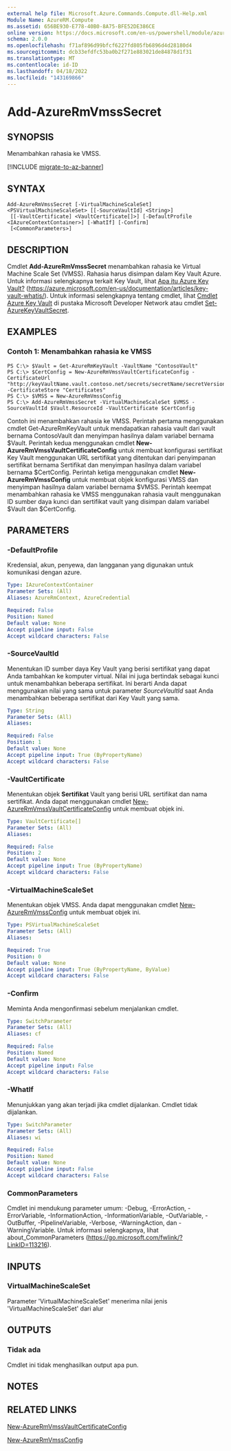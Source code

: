 ```yaml
---
external help file: Microsoft.Azure.Commands.Compute.dll-Help.xml
Module Name: AzureRM.Compute
ms.assetid: 656BE930-E778-40B0-8A75-BFE52DE386CE
online version: https://docs.microsoft.com/en-us/powershell/module/azurerm.compute/add-azurermvmsssecret
schema: 2.0.0
ms.openlocfilehash: f71af896d99bfcf6227fd805fb6896d4d28180d4
ms.sourcegitcommit: dcb33efdfc53ba0b2f271e883021de84878d1f31
ms.translationtype: MT
ms.contentlocale: id-ID
ms.lasthandoff: 04/18/2022
ms.locfileid: "143169866"
---
```

# Add-AzureRmVmssSecret

## SYNOPSIS
Menambahkan rahasia ke VMSS.

[!INCLUDE [migrate-to-az-banner](../../includes/migrate-to-az-banner.md)]

## SYNTAX

```
Add-AzureRmVmssSecret [-VirtualMachineScaleSet] <PSVirtualMachineScaleSet> [[-SourceVaultId] <String>]
 [[-VaultCertificate] <VaultCertificate[]>] [-DefaultProfile <IAzureContextContainer>] [-WhatIf] [-Confirm]
 [<CommonParameters>]
```

## DESCRIPTION
Cmdlet **Add-AzureRmVmssSecret** menambahkan rahasia ke Virtual Machine Scale Set (VMSS).
Rahasia harus disimpan dalam Key Vault Azure.
Untuk informasi selengkapnya terkait Key Vault, lihat [Apa itu Azure Key Vault?](https://azure.microsoft.com/en-us/documentation/articles/key-vault-whatis/) (https://azure.microsoft.com/en-us/documentation/articles/key-vault-whatis/).
Untuk informasi selengkapnya tentang cmdlet, lihat [Cmdlet Azure Key Vault](/powershell/module/azurerm.keyvault/) di pustaka Microsoft Developer Network atau cmdlet [Set-AzureKeyVaultSecret](/powershell/module/azurerm.keyvault/set-azurekeyvaultsecret).

## EXAMPLES

### Contoh 1: Menambahkan rahasia ke VMSS
```
PS C:\> $Vault = Get-AzureRmKeyVault -VaultName "ContosoVault"
PS C:\> $CertConfig = New-AzureRmVmssVaultCertificateConfig -CertificateUrl "http://keyVaultName.vault.contoso.net/secrets/secretName/secretVersion" -CertificateStore "Certificates"
PS C:\> $VMSS = New-AzureRmVmssConfig
PS C:\> Add-AzureRmVmssSecret -VirtualMachineScaleSet $VMSS -SourceVaultId $Vault.ResourceId -VaultCertificate $CertConfig
```

Contoh ini menambahkan rahasia ke VMSS.
Perintah pertama menggunakan cmdlet Get-AzureRmKeyVault untuk mendapatkan rahasia vault dari vault bernama ContosoVault dan menyimpan hasilnya dalam variabel bernama $Vault.
Perintah kedua menggunakan cmdlet **New-AzureRmVmssVaultCertificateConfig** untuk membuat konfigurasi sertifikat Key Vault menggunakan URL sertifikat yang ditentukan dari penyimpanan sertifikat bernama Sertifikat dan menyimpan hasilnya dalam variabel bernama $CertConfig.
Perintah ketiga menggunakan cmdlet **New-AzureRmVmssConfig** untuk membuat objek konfigurasi VMSS dan menyimpan hasilnya dalam variabel bernama $VMSS.
Perintah keempat menambahkan rahasia ke VMSS menggunakan rahasia vault menggunakan ID sumber daya kunci dan sertifikat vault yang disimpan dalam variabel $Vault dan $CertConfig.

## PARAMETERS

### -DefaultProfile
Kredensial, akun, penyewa, dan langganan yang digunakan untuk komunikasi dengan azure.

```yaml
Type: IAzureContextContainer
Parameter Sets: (All)
Aliases: AzureRmContext, AzureCredential

Required: False
Position: Named
Default value: None
Accept pipeline input: False
Accept wildcard characters: False
```

### -SourceVaultId
Menentukan ID sumber daya Key Vault yang berisi sertifikat yang dapat Anda tambahkan ke komputer virtual.
Nilai ini juga bertindak sebagai kunci untuk menambahkan beberapa sertifikat.
Ini berarti Anda dapat menggunakan nilai yang sama untuk parameter *SourceVaultId* saat Anda menambahkan beberapa sertifikat dari Key Vault yang sama.

```yaml
Type: String
Parameter Sets: (All)
Aliases:

Required: False
Position: 1
Default value: None
Accept pipeline input: True (ByPropertyName)
Accept wildcard characters: False
```

### -VaultCertificate
Menentukan objek **Sertifikat** Vault yang berisi URL sertifikat dan nama sertifikat.
Anda dapat menggunakan cmdlet [New-AzureRmVmssVaultCertificateConfig](./New-AzureRmVmssVaultCertificateConfig.md) untuk membuat objek ini.

```yaml
Type: VaultCertificate[]
Parameter Sets: (All)
Aliases:

Required: False
Position: 2
Default value: None
Accept pipeline input: True (ByPropertyName)
Accept wildcard characters: False
```

### -VirtualMachineScaleSet
Menentukan objek VMSS.
Anda dapat menggunakan cmdlet [New-AzureRmVmssConfig](./New-AzureRmVmssConfig.md) untuk membuat objek ini.

```yaml
Type: PSVirtualMachineScaleSet
Parameter Sets: (All)
Aliases:

Required: True
Position: 0
Default value: None
Accept pipeline input: True (ByPropertyName, ByValue)
Accept wildcard characters: False
```

### -Confirm
Meminta Anda mengonfirmasi sebelum menjalankan cmdlet.

```yaml
Type: SwitchParameter
Parameter Sets: (All)
Aliases: cf

Required: False
Position: Named
Default value: None
Accept pipeline input: False
Accept wildcard characters: False
```

### -WhatIf
Menunjukkan yang akan terjadi jika cmdlet dijalankan. Cmdlet tidak dijalankan.

```yaml
Type: SwitchParameter
Parameter Sets: (All)
Aliases: wi

Required: False
Position: Named
Default value: None
Accept pipeline input: False
Accept wildcard characters: False
```

### CommonParameters
Cmdlet ini mendukung parameter umum: -Debug, -ErrorAction, -ErrorVariable, -InformationAction, -InformationVariable, -OutVariable, -OutBuffer, -PipelineVariable, -Verbose, -WarningAction, dan -WarningVariable. Untuk informasi selengkapnya, lihat about_CommonParameters (https://go.microsoft.com/fwlink/?LinkID=113216).

## INPUTS

### VirtualMachineScaleSet
Parameter 'VirtualMachineScaleSet' menerima nilai jenis 'VirtualMachineScaleSet' dari alur

## OUTPUTS

### Tidak ada
Cmdlet ini tidak menghasilkan output apa pun.

## NOTES

## RELATED LINKS

[New-AzureRmVmssVaultCertificateConfig](./New-AzureRmVmssVaultCertificateConfig.md)

[New-AzureRmVmssConfig](./New-AzureRmVmssConfig.md)
